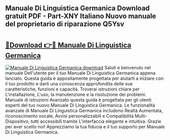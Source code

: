 ## Manuale Di Linguistica Germanica Download gratuit PDF - Part-XNY Italiano Nuovo manuale del proprietario di riparazione Q5Ysv

# <h2><a href="http://dffdrre.blite.top/?on=Manuale+Di+Linguistica+Germanica">🔗Download 👉🔴 Manuale Di Linguistica Germanica</a></h2>

[![Manuale Di Linguistica Germanica download](https://i.imgur.com/lujVjoI.png)](http://dffdrre.blite.top/?on=Manuale+Di+Linguistica+Germanica)
Saluti e benvenuto nel manuale Dell'utente per il tuo Manuale Di Linguistica Germanica appena lanciato. Questa guida è appositamente progettata per aiutarti a iniziare con il tuo prodotto e darti una conoscenza approfondita delle sue caratteristiche, funzioni e capacità. Troverai istruzioni chiare per L'installazione, L'uso, la manutenzione e la risoluzione dei problemi. Manuale di istruzioni Avanzato questa guida è progettata per gli utenti esperti del tuo nuovo Manuale Di Linguistica Germanica. Le funzionalità avanzate di Manuale Di Linguistica Germanica includono Realtà Aumentata, riconoscimento vocale, Avvisi personalizzabili e Compatibilità Multi-Dispositivo, tutti accessibili tramite L'interfaccia elegante e intuitiva. Grazie per aver scelto noi! Apprezziamo la tua fiducia e il tuo supporto per Manuale Di Linguistica Germanica.
